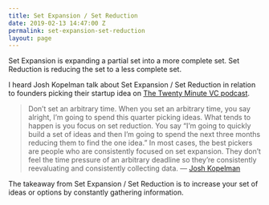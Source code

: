 ```yaml
---
title: Set Expansion / Set Reduction
date: 2019-02-13 14:47:00 Z
permalink: set-expansion-set-reduction
layout: page
---
```


Set Expansion is expanding a partial set into a more complete set. Set Reduction is reducing the set to a less complete set. 

I heard Josh Kopelman talk about Set Expansion / Set Reduction in relation to founders picking their startup idea on [The Twenty Minute VC podcast](http://www.thetwentyminutevc.com/joshkopelman/).

> Don’t set an arbitrary time. When you set an arbitrary time, you say alright, I’m going to spend this quarter picking ideas. What tends to happen is you focus on set reduction. You say “I’m going to quickly build a set of ideas and then I’m going to spend the next three months reducing them to find the one idea.” In most cases, the best pickers are people who are consistently focused on set expansion. They don’t feel the time pressure of an arbitrary deadline so they’re consistently reevaluating and consistently collecting data. — [Josh Kopelman](https://twitter.com/joshk)


The takeaway from Set Expansion / Set Reduction is to increase your set of ideas or options by constantly gathering information.